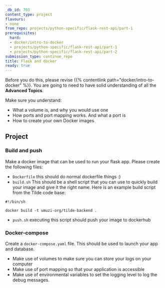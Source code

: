 ```yaml
---
_db_id: 703
content_type: project
flavours:
- none
from_repo: projects/python-specific/flask-rest-api/part-1
prerequisites:
  hard:
  - docker/intro-to-docker
  - projects/python-specific/flask-rest-api/part-1
  - projects/python-specific/flask-rest-api/part-2
submission_type: continue_repo
title: Flask and docker
ready: true
---
```


Before you do this, please revise {{% contentlink path="docker/intro-to-docker" %}}. You are going to need to have solid understanding of all the **Advanced Topics**.

Make sure you understand:

- What a volume is, and why you would use one 
- How ports and port mapping works. And what a port is
- How to create your own Docker images 

## Project

### Build and push 

Make a docker image that can be used to run your flask app.  Please create the following files:

- `Dockerfile` this should do normal dockerfile things :) 
- `build.sh` This should be a shell script that you can use to quickly build your image and give it the right name. Here is an example build script from the Tilde code base:
  
```
#!/bin/sh

docker build -t umuzi-org/tilde-backend .
```

- `push.sh` executing this script should push your image to dockerhub 

### Docker-compose 

Create a `docker-compose.yaml` file. This should be used to launch your app and database.

- Make use of volumes to make sure you can store your logs on your computer
- Make use of port mapping so that your application is accessible 
- Make use of environmental variables to set the logging level to log the debug messages.